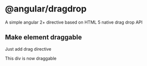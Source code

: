 # @angular/dragdrop
A simple angular 2+ directive based on HTML 5 native drag drop API

## Make element draggable
Just add drag directive
<div drag >
	This div is now draggable
</div>
